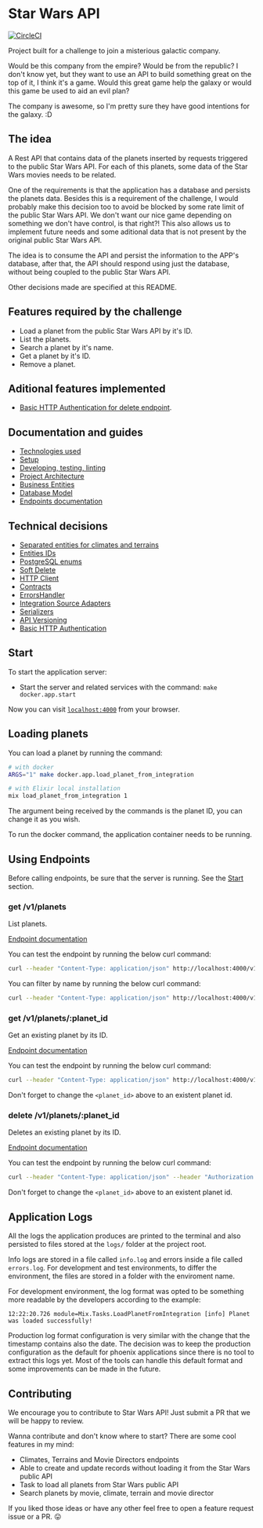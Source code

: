 # Star Wars API

[![CircleCI](https://dl.circleci.com/status-badge/img/gh/williamweckl/star_wars_api/tree/main.svg?style=svg)](https://dl.circleci.com/status-badge/redirect/gh/williamweckl/star_wars_api/tree/main)

Project built for a challenge to join a misterious galactic company.

Would be this company from the empire? Would be from the republic? I don't know yet, but they want to use an API to build something great on the top of it, I think it's a game. Would this great game help the galaxy or would this game be used to aid an evil plan?

The company is awesome, so I'm pretty sure they have good intentions for the galaxy. :D

## The idea

A Rest API that contains data of the planets inserted by requests triggered to the public Star Wars API. For each of this planets, some data of the Star Wars movies needs to be related.

One of the requirements is that the application has a database and persists the planets data. Besides this is a requirement of the challenge, I would probably make this decision too to avoid be blocked by some rate limit of the public Star Wars API. We don't want our nice game depending on something we don't have control, is that right?! This also allows us to implement future needs and some aditional data that is not present by the original public Star Wars API.

The idea is to consume the API and persist the information to the APP's database, after that, the API should respond using just the database, without being coupled to the public Star Wars API.

Other decisions made are specified at this README.

## Features required by the challenge

  * Load a planet from the public Star Wars API by it's ID.
  * List the planets.
  * Search a planet by it's name.
  * Get a planet by it's ID.
  * Remove a planet.

## Aditional features implemented

  * [Basic HTTP Authentication for delete endpoint](https://github.com/williamweckl/star_wars_api/blob/main/priv/doc/tech-decisions/basic-auth-for-delete-endpoint.md).

## Documentation and guides

  * [Technologies used](https://github.com/williamweckl/star_wars_api/blob/main/priv/doc/techs-used.md)
  * [Setup](https://github.com/williamweckl/star_wars_api/blob/main/priv/doc/setup.md)
  * [Developing, testing, linting](https://github.com/williamweckl/star_wars_api/blob/main/priv/doc/developing.md)
  * [Project Architecture](https://github.com/williamweckl/star_wars_api/blob/main/priv/doc/project-architecture.md)
  * [Business Entities](https://github.com/williamweckl/star_wars_api/blob/main/priv/doc/entities.md)
  * [Database Model](https://github.com/williamweckl/star_wars_api/blob/main/priv/doc/database-model.md)
  * [Endpoints documentation](https://app.swaggerhub.com/apis/WILLIAMWECKL_1/star_wars_api/1.0.0)

## Technical decisions

  * [Separated entities for climates and terrains](https://github.com/williamweckl/star_wars_api/blob/main/priv/doc/tech-decisions/separate-entities-for-climates-and-terrains.md)
  * [Entities IDs](https://github.com/williamweckl/star_wars_api/blob/main/priv/doc/tech-decisions/ids.md)
  * [PostgreSQL enums](https://github.com/williamweckl/star_wars_api/blob/main/priv/doc/tech-decisions/postgres-enums.md)
  * [Soft Delete](https://github.com/williamweckl/star_wars_api/blob/main/priv/doc/tech-decisions/soft-delete.md)
  * [HTTP Client](https://github.com/williamweckl/star_wars_api/blob/main/priv/doc/tech-decisions/http-client.md)
  * [Contracts](https://github.com/williamweckl/star_wars_api/blob/main/priv/doc/tech-decisions/contracts.md)
  * [ErrorsHandler](https://github.com/williamweckl/star_wars_api/blob/main/priv/doc/tech-decisions/errors-handler.md)
  * [Integration Source Adapters](https://github.com/williamweckl/star_wars_api/blob/main/priv/doc/tech-decisions/integration-source-adapters.md)
  * [Serializers](https://github.com/williamweckl/star_wars_api/blob/main/priv/doc/tech-decisions/serializers.md)
  * [API Versioning](https://github.com/williamweckl/star_wars_api/blob/main/priv/doc/tech-decisions/api-versioning.md)
  * [Basic HTTP Authentication](https://github.com/williamweckl/star_wars_api/blob/main/priv/doc/tech-decisions/basic-auth-for-delete-endpoint.md)

## Start

To start the application server:

  * Start the server and related services with the command: `make docker.app.start`

Now you can visit [`localhost:4000`](http://localhost:4000) from your browser.

## Loading planets

You can load a planet by running the command:

```bash
# with docker
ARGS="1" make docker.app.load_planet_from_integration

# with Elixir local installation
mix load_planet_from_integration 1
```

The argument being received by the commands is the planet ID, you can change it as you wish.

To run the docker command, the application container needs to be running.

## Using Endpoints

Before calling endpoints, be sure that the server is running. See the [Start](#start) section.

### get /v1/planets

List planets.

[Endpoint documentation](https://app.swaggerhub.com/apis/WILLIAMWECKL_1/star_wars_api/1.0.0#/planet/get_v1_planets)

You can test the endpoint by running the below curl command:

```bash
curl --header "Content-Type: application/json" http://localhost:4000/v1/planets
```

You can filter by name by running the below curl command:

```bash
curl --header "Content-Type: application/json" http://localhost:4000/v1/planets?name=tatoo
```

### get /v1/planets/:planet_id

Get an existing planet by its ID.

[Endpoint documentation](https://app.swaggerhub.com/apis/WILLIAMWECKL_1/star_wars_api/1.0.0#/planet/get_v1_planets__planet_id_)

You can test the endpoint by running the below curl command:

```bash
curl --header "Content-Type: application/json" http://localhost:4000/v1/planets/<planet_id>
```

Don't forget to change the `<planet_id>` above to an existent planet id.

### delete /v1/planets/:planet_id

Deletes an existing planet by its ID.

[Endpoint documentation](https://app.swaggerhub.com/apis/WILLIAMWECKL_1/star_wars_api/1.0.0#/planet/delete_v1_planets__planet_id_)

You can test the endpoint by running the below curl command:

```bash
curl --header "Content-Type: application/json" --header "Authorization: Basic YWRtaW46YWRtaW4=" --request "DELETE" http://localhost:4000/v1/planets/<planet_id>
```

Don't forget to change the `<planet_id>` above to an existent planet id.

## Application Logs

All the logs the application produces are printed to the terminal and also persisted to files stored at the `logs/` folder at the project root.

Info logs are stored in a file called `info.log` and errors inside a file called `errors.log`. For development and test environments, to differ the environment, the files are stored in a folder with the enviroment name.

For development environment, the log format was opted to be something more readable by the developers according to the example:

```
12:22:20.726 module=Mix.Tasks.LoadPlanetFromIntegration [info] Planet was loaded successfully!
```

Production log format configuration is very similar with the change that the timestamp contains also the date. The decision was to keep the production configuration as the default for phoenix applications since there is no tool to extract this logs yet. Most of the tools can handle this default format and some improvements can be made in the future.

## Contributing

We encourage you to contribute to Star Wars API! Just submit a PR that we will be happy to review.

Wanna contribute and don't know where to start? There are some cool features in my mind:

- Climates, Terrains and Movie Directors endpoints
- Able to create and update records without loading it from the Star Wars public API
- Task to load all planets from Star Wars public API
- Search planets by movie, climate, terrain and movie director

If you liked those ideas or have any other feel free to open a feature request issue or a PR. :stuck_out_tongue:
